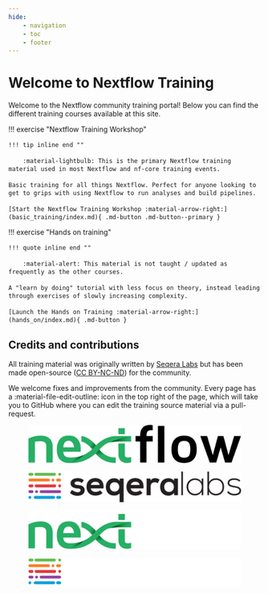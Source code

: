 ```yaml
---
hide:
    - navigation
    - toc
    - footer
---
```


# Welcome to Nextflow Training

Welcome to the Nextflow community training portal!
Below you can find the different training courses available at this site.

!!! exercise "Nextflow Training Workshop"

    !!! tip inline end ""

        :material-lightbulb: This is the primary Nextflow training material used in most Nextflow and nf-core training events.

    Basic training for all things Nextflow. Perfect for anyone looking to get to grips with using Nextflow to run analyses and build pipelines.

    [Start the Nextflow Training Workshop :material-arrow-right:](basic_training/index.md){ .md-button .md-button--primary }

!!! exercise "Hands on training"

    !!! quote inline end ""

        :material-alert: This material is not taught / updated as frequently as the other courses.

    A "learn by doing" tutorial with less focus on theory, instead leading through exercises of slowly increasing complexity.

    [Launch the Hands on Training :material-arrow-right:](hands_on/index.md){ .md-button }

## Credits and contributions

All training material was originally written by [Seqera Labs](https://seqera.io) but has been made open-source ([CC BY-NC-ND](https://creativecommons.org/licenses/by-nc-nd/4.0/)) for the community.

We welcome fixes and improvements from the community.
Every page has a :material-file-edit-outline: icon in the top right of the page, which will take you to GitHub where you can edit the training source material via a pull-request.

<figure markdown class="homepage_logos">

![Nextflow](assets/img/nextflow_logo.svg#only-light)

![Seqera Labs](assets/img/seqera_logo.svg#only-light)

![Nextflow](assets/img/nextflow_logo_dark.svg#only-dark)

![Seqera Labs](assets/img/seqera_logo_dark.svg#only-dark)

</figure>
